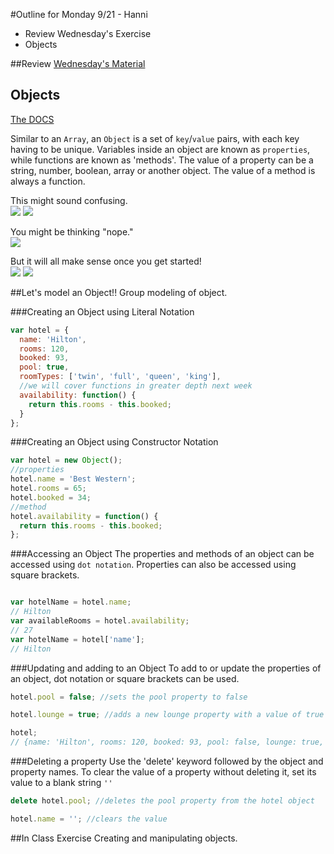 #Outline for Monday 9/21 - Hanni
- Review Wednesday's Exercise
- Objects

##Review
[Wednesday's Material](https://github.com/calebatwood/Week1_Wednesday)

## Objects

[The DOCS](https://developer.mozilla.org/en-US/docs/Web/JavaScript/Reference/Global_Objects/Object)

Similar to an `Array`, an `Object` is a set of `key`/`value` pairs, with each key having to be unique. Variables inside an object are known as `properties`, while functions are known as 'methods'. The value of a property can be a string, number, boolean, array or another object. The value of a method is always a function.

This might sound confusing.<br>
![](http://www.reactiongifs.com/r/obs.gif)
![](http://i.imgur.com/MKsfM.gif)

You might be thinking "nope."<br>
![](http://blogfiles.wfmu.org/KF/2011/03/30/gif_oprah_no.gif)

But it will all make sense once you get started!<br>
![](http://1.bp.blogspot.com/-D0AZEIIv38c/UnuJutpY0XI/AAAAAAAAOtg/_-jUdt52FmE/s1600/oprah-crying.gif)
![](http://i.imgur.com/yzkx5jx.gif)


##Let's model an Object!!
Group modeling of object.

###Creating an Object using Literal Notation
```javascript
var hotel = {
  name: 'Hilton',
  rooms: 120,
  booked: 93,
  pool: true,
  roomTypes: ['twin', 'full', 'queen', 'king'],
  //we will cover functions in greater depth next week
  availability: function() {
    return this.rooms - this.booked;
  }
};
```

###Creating an Object using Constructor Notation
```javascript
var hotel = new Object();
//properties
hotel.name = 'Best Western';
hotel.rooms = 65;
hotel.booked = 34;
//method
hotel.availability = function() {
  return this.rooms - this.booked;
};

```

###Accessing an Object
The properties and methods of an object can be accessed using `dot notation`. Properties can also be accessed using square brackets.
```javascript

var hotelName = hotel.name;
// Hilton
var availableRooms = hotel.availability;
// 27
var hotelName = hotel['name'];
// Hilton

```

###Updating and adding to an Object
To add to or update the properties of an object, dot notation or square brackets can be used.
```javascript
hotel.pool = false; //sets the pool property to false

hotel.lounge = true; //adds a new lounge property with a value of true

hotel;
// {name: 'Hilton', rooms: 120, booked: 93, pool: false, lounge: true, availability: function(){....};}
```

###Deleting a property
Use the 'delete' keyword followed by the object and property names. To clear the value of a property without deleting it, set its value to a blank string `''`
```javascript
delete hotel.pool; //deletes the pool property from the hotel object

hotel.name = ''; //clears the value
```

##In Class Exercise
Creating and manipulating objects.
